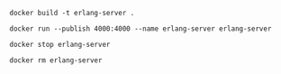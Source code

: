 `docker build -t erlang-server .`

`docker run --publish 4000:4000 --name erlang-server erlang-server`

`docker stop erlang-server`

`docker rm erlang-server`
